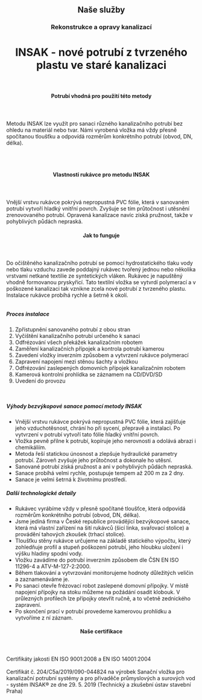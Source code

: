 <header class="page-header page-header--centered">
    <router-link to="/sluzby"><h2 class="page-header__subtitle page-header__subtitle--link">Naše služby</h2></router-link>
    <router-link to="/sluzby/kanalizace"><h3 class="page-header__category page-header__category--link">Rekonstrukce a opravy kanalizací</h3></router-link>
    <h1 class="page-header__title">INSAK - nové potrubí z tvrzeného<br>plastu ve staré kanalizaci</h1>
</header>

<section class="section section--wide section--centered">
    <InfoBox
      title="Bezvýkopová sanace kanalizace 
metodou INSAK"
      text="Technologie INSAK patří mezi bezvýkopové rukávcové inverzní metody a je vhodná pro sanaci různého kanalizačního potrubí, a to bez ohledu na materiál nebo tvar potrubí."
      imageUrl="/img/sluzby/kanalizace/insak/1.png"
      :imageLeft="true"
      :imageBig="true"
      :isBlue="true"
    />
</section>

<header class="page-header page-header--centered page-header--bottom-margin-small">
    <h4 class="page-header__paragraph-title">Potrubí vhodná pro použití této metody</h4>
</header>
<section class="page-paragraph page-paragraph--with-title">
    <main class="page-paragraph__content">
        <p class="page-paragraph__text">Metodu INSAK lze využít pro sanaci různého kanalizačního potrubí bez ohledu na materiál nebo tvar. Námi vyrobená vložka má vždy přesně spočítanou tloušťku a odpovídá rozměrům konkrétního potrubí (obvod, DN, délka).</p>
    </main>
</section>

<section class="image-preview image-preview--double">
    <main class="image-preview__content">
        <img class="image-preview__img" src="/img/sluzby/kanalizace/insak/2.png" alt=""/>
        <img class="image-preview__img" src="/img/sluzby/kanalizace/insak/3.png" alt=""/>
    </main>
</section>

<section class="image-preview image-preview--double">
    <main class="image-preview__content">
        <img class="image-preview__img" src="/img/sluzby/kanalizace/insak/4.png" alt=""/>
        <img class="image-preview__img" src="/img/sluzby/kanalizace/insak/5.png" alt=""/>
    </main>
</section>

<header class="page-header page-header--centered page-header--bottom-margin-small">
    <h4 class="page-header__paragraph-title">Vlastnosti rukávce pro metodu INSAK</h4>
</header>
<section class="page-paragraph page-paragraph--with-title">
    <main class="page-paragraph__content">
        <p class="page-paragraph__text">Vnější vrstvu rukávce pokrývá nepropustná PVC fólie, která v sanovaném potrubí vytvoří hladký vnitřní povrch. Zvyšuje se tím průtočnost i utěsnění zrenovovaného potrubí. Opravená kanalizace navíc získá pružnost, takže v pohyblivých půdách nepraská.</p>
    </main>
</section>

<header class="page-header page-header--centered page-header--bottom-margin-small">
    <h4 class="page-header__paragraph-title">Jak to funguje</h4>
</header>
<section class="page-paragraph page-paragraph--with-title">
    <main class="page-paragraph__content">
        <p class="page-paragraph__text">Do očištěného kanalizačního potrubí se pomocí hydrostatického tlaku vody nebo tlaku vzduchu zavede poddajný rukávec tvořený jednou nebo několika vrstvami netkané textilie ze syntetických vláken. Rukávec je napuštěný vhodně formovanou pryskyřicí. Tato textilní vložka se vytvrdí polymerací a v poškozené kanalizaci tak vznikne zcela nové potrubí z tvrzeného plastu. Instalace rukávce probíhá rychle a šetrně k okolí.</p>
    </main>
</section>

<section class="image-preview image-preview--single">
    <main class="image-preview__content">
        <img class="image-preview__img" src="/img/sluzby/kanalizace/insak/8.png" alt=""/>
    </main>
</section>

<section class="list list--numbers">
    <main class="list__content">
        <h5 class="list__header">Proces instalace</h5>
        <ol class="list__list">
            <li class="list__item">Zpřístupnění sanovaného potrubí z obou stran</li>
            <li class="list__item">Vyčištění kanalizačního potrubí určeného k sanaci</li>
            <li class="list__item">Odfrézování všech překážek kanalizačním robotem</li>
            <li class="list__item">Zaměření kanalizačních přípojek a kontrola potrubí kamerou</li>
            <li class="list__item">Zavedení vložky inverzním způsobem a vytvrzení rukávce polymerací</li>
            <li class="list__item">Zapravení napojení mezi stěnou šachty a vložkou</li>
            <li class="list__item">Odfrézování zaslepených domovních přípojek kanalizačním robotem</li>
            <li class="list__item">Kamerová kontrolní prohlídka se záznamem na CD/DVD/SD</li>
            <li class="list__item">Uvedení do provozu</li>
        </ol>
    </main>
</section>

<section class="image-preview image-preview--double">
    <main class="image-preview__content">
        <img class="image-preview__img" src="/img/sluzby/kanalizace/insak/6.png" alt=""/>
        <img class="image-preview__img" src="/img/sluzby/kanalizace/insak/7.png" alt=""/>
    </main>
</section>

<section class="list list--bullets">
    <main class="list__content">
        <h5 class="list__header">Výhody bezvýkopové sanace pomocí metody INSAK</h5>
        <ul class="list__list">
            <li class="list__item">Vnější vrstvu rukávce pokrývá nepropustná PVC fólie, která zajišťuje jeho vzduchotěsnost, chrání ho při sycení, přepravě a instalaci. Po vytvrzení v potrubí vytvoří tato fólie hladký vnitřní povrch.</li>
            <li class="list__item">Vložka pevně přilne k potrubí, kopíruje jeho nerovnosti a odolává abrazi i chemikáliím.</li>
            <li class="list__item">Metoda řeší statickou únosnost a zlepšuje hydraulické parametry potrubí. Zároveň zvyšuje jeho průtočnost a dokonale ho utěsní.</li>
            <li class="list__item">Sanované potrubí získá pružnost a ani v pohyblivých půdách nepraská.</li>
            <li class="list__item">Sanace probíhá velmi rychle, postupuje tempem až 200 m za 2 dny.</li>
            <li class="list__item">Sanace je velmi šetrná k životnímu prostředí.</li>
        </ul>
    </main>
</section>

<section class="list list--bullets">
    <main class="list__content">
        <h5 class="list__header">Další technologické detaily</h5>
        <ul class="list__list">
            <li class="list__item">Rukávec vyrábíme vždy v přesně spočítané tloušťce, která odpovídá rozměrům konkrétního potrubí (obvod, DN, délka).</li>
            <li class="list__item">Jsme jediná firma v České republice provádějící bezvýkopové sanace, která má vlastní zařízení na šití rukávců (šicí linka, svařovací stolice) a provádění tahových zkoušek (trhací stolice).</li>
            <li class="list__item">Tloušťku stěny rukávce určujeme na základě statického výpočtu, který zohledňuje profil a stupeň poškození potrubí, jeho hloubku uložení i výšku hladiny spodní vody.</li>
            <li class="list__item">Vložku zavádíme do potrubí inverzním způsobem dle ČSN EN ISO 11296-4 a ATV-M-127-2:2000.</li>
            <li class="list__item">Během tlakování a vytvrzování monitorujeme hodnoty důležitých veličin a zaznamenáváme je.</li>
            <li class="list__item">Po sanaci otevře frézovací robot zaslepené domovní přípojky. V místě napojení přípojky na stoku můžeme na požádání osadit klobouk. V průlezných profilech lze přípojky otevřít ručně, a to včetně zednického zapravení.</li>
            <li class="list__item">Po skončení prací v potrubí provedeme kamerovou prohlídku a vytvoříme z ní záznam.</li>
        </ul>
    </main>
</section>

<header class="page-header page-header--centered page-header--bottom-margin-small">
    <h4 class="page-header__paragraph-title">Naše certifikace</h4>
</header>
<section class="page-paragraph page-paragraph--with-title">
    <main class="page-paragraph__content">
        <p class="page-paragraph__text">Certifikáty jakosti EN ISO 9001:2008 a EN ISO 14001:2004 <br/><br/>
Certifikát č. 204/C5a/2019/090-044824 na výrobek Sanační vložka pro kanalizační potrubní systémy a pro přivaděče průmyslových a surových vod - systém INSAK® ze dne 29. 5. 2019 (Technický a zkušební ústav stavební Praha)</p>
    </main>
</section>

<WhyNoDiggingSection />
<Contact nomargintop="true"/>